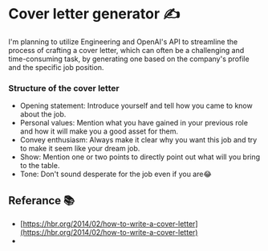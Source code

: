 # Cover letter generator ✍

I'm planning to utilize Engineering and OpenAI's API to streamline the process of crafting a cover letter, which can often be a challenging and time-consuming task, by generating one based on the company's profile and the specific job position.

### Structure of the cover letter
- Opening statement: Introduce yourself and tell how you came to know about the job.
- Personal values: Mention what you have gained in your previous role and how it will make you a good asset for them.
- Convey enthusiasm: Always make it clear why you want this job and try to make it seem like your dream job.
- Show: Mention one or two points to directly point out what will you bring to the table.
- Tone: Don't sound desperate for the job even if you are😂

## Referance 📚
- [https://hbr.org/2014/02/how-to-write-a-cover-letter](https://hbr.org/2014/02/how-to-write-a-cover-letter)
- 

